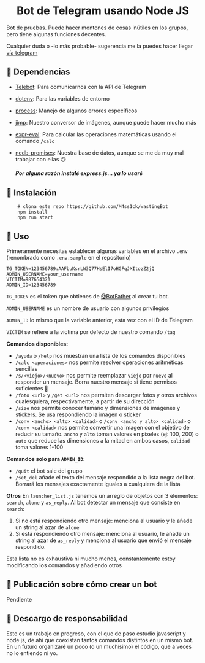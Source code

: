 <h1 align="center">
  Bot de Telegram usando Node JS
</h1>

Bot de pruebas. Puede hacer montones de cosas inútiles en los grupos, pero tiene algunas funciones decentes.

Cualquier duda o -lo más probable- sugerencia me la puedes hacer llegar [vía telegram](https://t.me/m4ss1ck)

## 👀 Dependencias

- [Telebot](https://github.com/mullwar/telebot): Para comunicarnos con la API de Telegram
- [dotenv](https://github.com/motdotla/dotenv): Para las variables de entorno
- [process](https://github.com/shtylman/node-process): Manejo de algunos errores específicos
- [jimp](https://github.com/oliver-moran/jimp): Nuestro conversor de imágenes, aunque puede hacer mucho más
- [expr-eval](https://github.com/silentmatt/expr-eval): Para calcular las operaciones matemáticas usando el comando `/calc`
- [nedb-promises](https://github.com/bajankristof/nedb-promises): Nuestra base de datos, aunque se me da muy mal trabajar con ellas 😥

  ##### Por alguna razón instalé express.js... ya lo usaré

## 👀 Instalación

```shell
    # clona este repo https://github.com/M4ss1ck/wastingBot
    npm install
    npm run start
```

## 👀 Uso

Primeramente necesitas establecer algunas variables en el archivo `.env` (renombrado como `.env.sample` en el repositorio)

```
TG_TOKEN=123456789:AAFbuKsrLW3Q77HsElI7oHGFqJXItozZ2jQ
ADMIN_USERNAME=your_username
VICTIM=987654321
ADMIN_ID=123456789
```

`TG_TOKEN` es el token que obtienes de [@BotFather](https://t.me/BotFather) al crear tu bot.

`ADMIN_USERNAME` es un nombre de usuario con algunos privilegios

`ADMIN_ID` lo mismo que la variable anterior, esta vez con el ID de Telegram

`VICTIM` se refiere a la víctima por defecto de nuestro comando `/tag`

**Comandos disponibles:**

- `/ayuda` o `/help` nos muestran una lista de los comandos disponibles
- `/calc <operaciones>` nos permite resolver operaciones aritméticas sencillas
- `/s/<viejo>/<nuevo>` nos permite reemplazar `viejo` por `nuevo` al responder un mensaje. Borra nuestro mensaje si tiene permisos suficientes 🌚
- `/foto <url>` y `/get <url>` nos permiten descargar fotos y otros archivos cualesquiera, respectivamente, a partir de su dirección
- `/size` nos permite conocer tamaño y dimensiones de imágenes y stickers. Se usa respondiendo la imagen o sticker
- `/conv <ancho> <alto> <calidad>` o `/conv <ancho y alto> <calidad>` o `/conv <calidad>` nos permite convertir una imagen con el objetivo de reducir su tamaño. `ancho` y `alto` toman valores en pixeles (ej: 100, 200) o `auto` que reduce las dimensiones a la mitad en ambos casos, `calidad` toma valores 1-100

**Comandos solo para `ADMIN_ID`:**

- `/quit` el bot sale del grupo
- `/set_del` añade el texto del mensaje respondido a la lista negra del bot. Borrará los mensajes exactamente iguales a cualquiera de la lista

**Otros**
En `launcher_list.js` tenemos un arreglo de objetos con 3 elementos: `search`, `alone` y `as_reply`.
Al bot detectar un mensaje que consiste en `search`:

1. Si no está respondiendo otro mensaje: menciona al usuario y le añade un string al azar de `alone`
2. Si está respondiendo otro mensaje: menciona al usuario, le añade un string al azar de `as_reply` y menciona al usuario que envió el mensaje respondido.

Esta lista no es exhaustiva ni mucho menos, constantemente estoy modificando los comandos y añadiendo otros

## 🚀 Publicación sobre cómo crear un bot

Pendiente

## 👀 Descargo de responsabilidad

Este es un trabajo en progreso, con el que de paso estudio javascript y node js, de ahí que coexistan tantos comandos distintos en un mismo bot. En un futuro organizaré un poco (o un muchísimo) el código, que a veces no lo entiendo ni yo.
